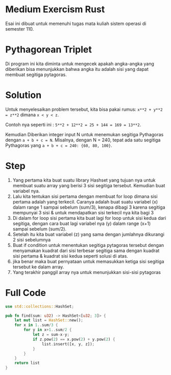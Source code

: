# Medium Exercism Rust

Esai ini dibuat untuk memenuhi tugas mata kuliah sistem operasi di semester 110.

# Pythagorean Triplet

Di program ini kita diminta untuk mengecek apakah angka-angka yang diberikan bisa menunjukkan bahwa angka itu adalah sisi yang dapat membuat segitiga pytagoras.

# Solution

Untuk menyelesaikan problem tersebut, kita bisa pakai rumus:
`x**2 + y**2 = z**2` dimana `x < y < z`. 

Contoh nya seperti ini : `5**2 + 12**2 = 25 + 144 = 169 = 13**2`.

Kemudian Diberikan integer input N untuk menemukan segitiga Pythagoras dengan `a + b + c = N`. Misalnya, dengan N = 240, tepat ada satu segitiga Pythagoras yang `a + b + c = 240: {60, 80, 100}`.

# Step

1. Yang pertama kita buat suatu library Hashset yang tujuan nya untuk membuat suatu array yang berisi 3 sisi segitiga tersebut. Kemudian buat variabel nya.
2. Lalu kita tentukan sisi pertama dengan membuat for loop dimana sisi pertama adalah yang terkecil. Caranya adalah buat suatu variabel (x)  dalam range 1 sampai sebelum (sum/3), kenapa dibagi 3 karena segitiga mempunyai 3 sisi & untuk mendapatkan sisi terkecil nya kita bagi 3
3. Di dalam for loop sisi pertama kita buat lagi for loop untuk sisi kedua dari segitiga, dengan cara buat lagi variabel nya (y) dalam range (x+1) sampai sebelum (sum/2).
4. Setelah itu kita buat variabel (z) yang sama dengan jumlahnya dikurangi 2 sisi sebelumnya
5. Buat if condition untuk menentukan segitiga pytagoras tersebut dengan menyamakan kuadrat dari sisi terbesar segitiga sama dengan kuadrat sisi pertama & kuadrat sisi kedua seperti solusi di atas.
6. jika benar maka buat pernyataan untuk memasukkan ketiga sisi segitiga tersebut ke dalam array.
7. Yang terakhir panggil array nya untuk menunjukkan sisi-sisi pytagoras

# Full Code

```rust
use std::collections::HashSet;

pub fn find(sum: u32) -> HashSet<[u32; 3]> {
    let mut list = HashSet::new();
    for x in 1..sum/3 {
        for y in x+1..sum/2 {
            let z = sum-x-y;
            if z.pow(2) == x.pow(2) + y.pow(2) {
                list.insert([x, y, z]);
            }
        }
    }
    return list
}
```
